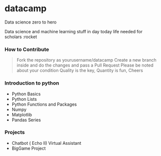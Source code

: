 # datacamp

Data science zero to hero 

Data science and machine learning stuff in day today life needed for scholars :rocket

### How to Contribute

> Fork the repository as yourusername/datacamp
> Create a new branch inside and do the changes and pass a Pull Request
> Please be noted about your condition
> Quality is the key, Quantity is fun, Cheers
>

### Introduction to python

 * Python Basics
 * Python Lists
 * Python Functions and Packages
 * Numpy
 * Matplotlib
 * Pandas Series
 
 
### Projects

  * Chatbot ( Echo II) Virtual Assistant
  * BigGame Project

